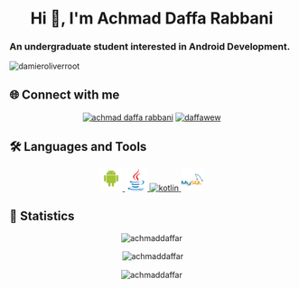 <h1 align="center">Hi 👋, I'm Achmad Daffa Rabbani</h1>
<h3 align="left">An undergraduate student interested in Android Development.</h3>

<p align="left"> <img src="https://komarev.com/ghpvc/?username=damieroliverroot&label=Profile%20views&color=0e75b6&style=flat" alt="damieroliverroot" /> </p>

<!-- <p align="left"> <a href="https://github.com/ryo-ma/github-profile-trophy"><img src="https://github-profile-trophy.vercel.app/?username=damieroliverroot" alt="damieroliverroot" /></a> </p> -->

<h2 align="left">🌐 Connect with me</h2>
<div align="center">
<p align="cemter">
<a href="https://www.linkedin.com/in/achmad-daffa-rabbani-93176217b/" target="blank"><img align="center" src="https://raw.githubusercontent.com/rahuldkjain/github-profile-readme-generator/master/src/images/icons/Social/linked-in-alt.svg" alt="achmad daffa rabbani" height="30" width="40" /></a>
<a href="https://www.instagram.com/daffawew/" target="blank"><img align="center" src="https://raw.githubusercontent.com/rahuldkjain/github-profile-readme-generator/master/src/images/icons/Social/instagram.svg" alt="daffawew" height="30" width="40" /></a>
</p>
</div>

<h2 align="left">🛠️ Languages and Tools</h2>
<div align="center">
<p align="cemter"> <a href="https://developer.android.com" target="_blank" rel="noreferrer"> <img src="https://raw.githubusercontent.com/devicons/devicon/master/icons/android/android-original-wordmark.svg" alt="android" width="40" height="40"/> </a> <a href="https://www.java.com" target="_blank" rel="noreferrer"> <img src="https://raw.githubusercontent.com/devicons/devicon/master/icons/java/java-original.svg" alt="java" width="40" height="40"/> </a> <a href="https://kotlinlang.org" target="_blank" rel="noreferrer"> <img src="https://www.vectorlogo.zone/logos/kotlinlang/kotlinlang-icon.svg" alt="kotlin" width="40" height="40"/> </a> <a href="https://www.mysql.com/" target="_blank" rel="noreferrer"> <img src="https://raw.githubusercontent.com/devicons/devicon/master/icons/mysql/mysql-original-wordmark.svg" alt="mysql" width="40" height="40"/> </a> </p>
</div>

<h2 align="left">🎯 Statistics</h3>

<div align="center">
<p><img align="cemter" src="https://github-readme-stats.vercel.app/api/top-langs?username=achmaddaffar&show_icons=true&locale=en&layout=compact" alt="achmaddaffar" /></p>

<p>&nbsp;<img align="center" src="https://github-readme-stats.vercel.app/api?username=achmaddaffar&show_icons=true&locale=en" alt="achmaddaffar" /></p>

<p><img align="center" src="https://github-readme-streak-stats.herokuapp.com/?user=achmaddaffar&" alt="achmaddaffar" /></p>

</div>
